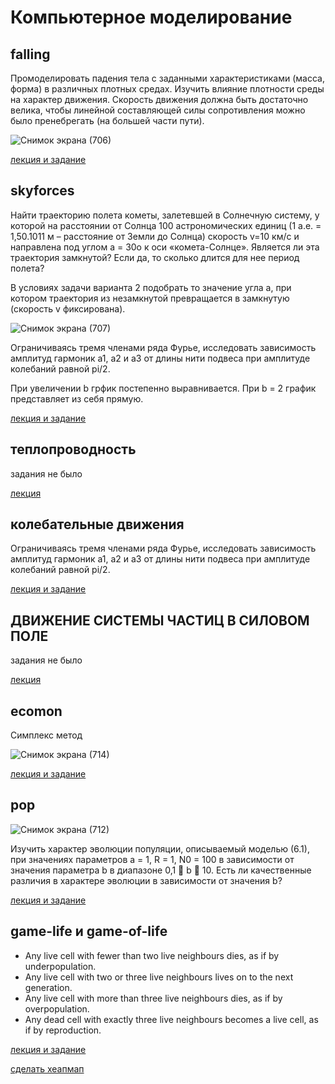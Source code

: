# Компьютерное моделирование
## falling 
Промоделировать падения тела с заданными характеристиками (масса, форма) в различных плотных средах. Изучить
влияние плотности среды на характер движения. Скорость движения должна быть достаточно велика, чтобы
линейной составляющей силы сопротивления можно было пренебрегать (на большей части пути). 

![Снимок экрана (706)](https://user-images.githubusercontent.com/83748388/224524710-afa71441-1ff5-4883-8589-a724d6bc2c28.png)

[лекция и задание](https://vk.com/ivt2020zabgu?w=wall-198363309_347)




## skyforces
Найти траекторию полета кометы, залетевшей в Солнечную систему, у которой на расстоянии от Солнца 100
астрономических единиц (1 а.е. = 1,50.1011 м – расстояние от Земли до Солнца) скорость v=10 км/с и направлена
под углом a = 30о к оси «комета-Солнце». Является ли эта траектория замкнутой? Если да, то сколько длится для
нее период полета?

В условиях задачи варианта 2 подобрать то значение угла a, при котором траектория из незамкнутой превращается в замкнутую (скорость v фиксирована).

![Снимок экрана (707)](https://user-images.githubusercontent.com/83748388/224524715-f3afa271-8303-4b07-a614-8eac9e9de935.png)

Ограничиваясь тремя членами ряда Фурье, исследовать зависимость амплитуд гармоник а1, а2 и а3 от длины нити подвеса при амплитуде колебаний равной pi/2. 

При увеличении b грфик постепенно выравнивается. При b = 2 график представляет из себя прямую.

[лекция и задание](https://vk.com/ivt2020zabgu?w=wall-198363309_349)





## теплопроводность

задания не было

[лекция](https://vk.com/ivt2020zabgu?w=wall-198363309_350)





## колебательные движения

Ограничиваясь тремя членами ряда Фурье, исследовать зависимость амплитуд
гармоник а1, а2 и а3 от длины нити подвеса при амплитуде колебаний равной pi/2. 

[лекция и задание](https://vk.com/ivt2020zabgu?w=wall-198363309_351)






## ДВИЖЕНИЕ СИСТЕМЫ ЧАСТИЦ В СИЛОВОМ ПОЛЕ 

задания не было

[лекция](https://vk.com/ivt2020zabgu?w=wall-198363309_353)






## ecomon

Симплекс метод

![Снимок экрана (714)](https://user-images.githubusercontent.com/83748388/229333161-b4036df7-8506-4c2f-b469-0e65c702ce8a.png)

[лекция и задание](https://vk.com/ivt2020zabgu?w=wall-198363309_355)






## pop
![Снимок экрана (712)](https://user-images.githubusercontent.com/83748388/229333044-57e7a1a2-3e35-449d-9ec0-a5f5b79c553b.png)

Изучить характер эволюции популяции, описываемый моделью (6.1), при значениях параметров a =
1, R = 1, N0 = 100 в зависимости от значения параметра b в диапазоне 0,1  b  10.
Есть ли качественные различия в характере эволюции в зависимости от значения b?

[лекция и задание](https://vk.com/ivt2020zabgu?w=wall-198363309_357)




## game-life и game-of-life

* Any live cell with fewer than two live neighbours dies, as if by underpopulation.
* Any live cell with two or three live neighbours lives on to the next generation.
* Any live cell with more than three live neighbours dies, as if by overpopulation.
* Any dead cell with exactly three live neighbours becomes a live cell, as if by reproduction.

[лекция и задание](https://vk.com/ivt2020zabgu?w=wall-198363309_357)

[сделать хеапмап](https://www.youtube.com/watch?v=7ovnav292dY)

